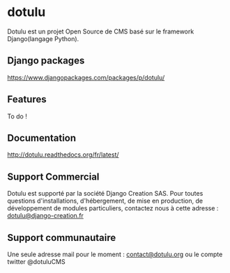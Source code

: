 # dotulu
Dotulu est un projet Open Source de CMS basé sur le framework Django(langage Python). 

## Django packages
https://www.djangopackages.com/packages/p/dotulu/

## Features
To do !

## Documentation

http://dotulu.readthedocs.org/fr/latest/

## Support Commercial

Dotulu est supporté par la société Django Creation SAS. Pour toutes questions d'installations, d'hébergement, 
de mise en production, de développement de modules particuliers, contactez nous à cette adresse : dotulu@django-creation.fr

## Support communautaire

Une seule adresse mail pour le moment : contact@dotulu.org ou le compte twitter @dotuluCMS
